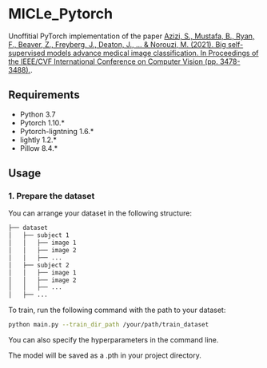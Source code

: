 # MICLe_Pytorch
Unoffitial PyTorch implementation of the paper [Azizi, S., Mustafa, B., Ryan, F., Beaver, Z., Freyberg, J., Deaton, J., ... & Norouzi, M. (2021). Big self-supervised models advance medical image classification. In Proceedings of the IEEE/CVF International Conference on Computer Vision (pp. 3478-3488).](https://arxiv.org/abs/2101.05224).

## Requirements
- Python 3.7
- Pytorch 1.10.*
- Pytorch-ligntning 1.6.*
- lightly 1.2.*
- Pillow 8.4.*

## Usage

### 1. Prepare the dataset

You can arrange your dataset in the following structure:

```bash
├── dataset
│   ├── subject 1
│   │   ├── image 1
│   │   ├── image 2
│   │   ├── ...
│   ├── subject 2
│   │   ├── image 1
│   │   ├── image 2
│   │   ├── ...
│   ├── ...
```

To train, run the following command with the path to your dataset:

```bash
python main.py --train_dir_path /your/path/train_dataset
```

You can also specify the hyperparameters in the command line.

The model will be saved as a .pth in your project directory.
